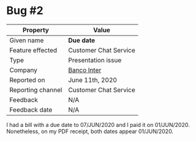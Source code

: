 # Bug #2

| Property | Value |
|---|---|
| Given name | **Due date** |
| Feature effected | Customer Chat Service |
| Type | Presentation issue |
| Company | [Banco Inter](https://www.bancointer.com.br/) |
| Reported on | June 11th, 2020 |
| Reporting channel | Customer Chat Service |
| Feedback | N/A |
| Feedback date | N/A |

I had a bill with a due date to 07/JUN/2020 and I paid it on 01/JUN/2020. Nonetheless, on my PDF receipt, both dates appear 01/JUN/2020.
